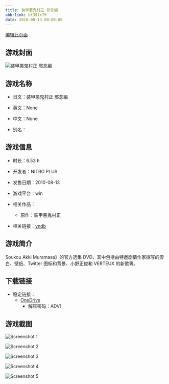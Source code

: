 ```yaml
---
title: 装甲悪鬼村正 邪念編
abbrlink: bf391c79
date: 2010-08-13 00:00:00
---
```

[编辑此页面](https://github.com/ACG-3/ADV3-source/blob/main/source/_posts/games/%E8%A3%85%E7%94%B2%E6%82%AA%E9%AC%BC%E6%9D%91%E6%AD%A3%20%E9%82%AA%E5%BF%B5%E7%B7%A8.md)

## 游戏封面

![装甲悪鬼村正 邪念編](https://pan.timero.xyz/d/onedrive/img_lib_001/%E8%A3%85%E7%94%B2%E6%82%AA%E9%AC%BC%E6%9D%91%E6%AD%A3%20%E9%82%AA%E5%BF%B5%E7%B7%A8_cover.avif)


## 游戏名称

- 日文：装甲悪鬼村正 邪念編
- 英文：None
- 中文：None

- 别名：


## 游戏信息

- 时长：6.53 h
- 开发者：NITRO PLUS
- 发售日期：2010-08-13
- 游戏平台：win
- 相关作品：
   - 原作：装甲悪鬼村正

- 相关链接：[vndb](https://vndb.org/v4707)


## 游戏简介

Soukou Akki Muramasa》的官方选集 DVD，其中包括由特邀剧情作家撰写的旁白、壁纸、Twitter 图标和背景、小野正俊和 VERTEUX 的新歌等。


## 下载链接

- 稳定链接：
    - [OneDrive](https://pan.timero.xyz/onedrive/adv_lib_001/%E8%A3%85%E7%94%B2%E6%82%AA%E9%AC%BC%E6%9D%91%E6%AD%A3%20%E9%82%AA%E5%BF%B5%E7%B7%A8)
        - 解压密码：ADV!



## 游戏截图


![Screenshot 1](https://pan.timero.xyz/d/onedrive/img_lib_001/%E8%A3%85%E7%94%B2%E6%82%AA%E9%AC%BC%E6%9D%91%E6%AD%A3%20%E9%82%AA%E5%BF%B5%E7%B7%A8_Screenshot_1.avif)

![Screenshot 2](https://pan.timero.xyz/d/onedrive/img_lib_001/%E8%A3%85%E7%94%B2%E6%82%AA%E9%AC%BC%E6%9D%91%E6%AD%A3%20%E9%82%AA%E5%BF%B5%E7%B7%A8_Screenshot_2.avif)

![Screenshot 3](https://pan.timero.xyz/d/onedrive/img_lib_001/%E8%A3%85%E7%94%B2%E6%82%AA%E9%AC%BC%E6%9D%91%E6%AD%A3%20%E9%82%AA%E5%BF%B5%E7%B7%A8_Screenshot_3.avif)

![Screenshot 4](https://pan.timero.xyz/d/onedrive/img_lib_001/%E8%A3%85%E7%94%B2%E6%82%AA%E9%AC%BC%E6%9D%91%E6%AD%A3%20%E9%82%AA%E5%BF%B5%E7%B7%A8_Screenshot_4.avif)

![Screenshot 5](https://pan.timero.xyz/d/onedrive/img_lib_001/%E8%A3%85%E7%94%B2%E6%82%AA%E9%AC%BC%E6%9D%91%E6%AD%A3%20%E9%82%AA%E5%BF%B5%E7%B7%A8_Screenshot_5.avif)

